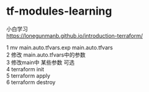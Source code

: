 # tf-modules-learning
小白学习\
https://lonegunmanb.github.io/introduction-terraform/

1 mv main.auto.tfvars.exp main.auto.tfvars\
2 修改 main.auto.tfvars中的参数\
3 修改main中 某些参数 可选\
4 terraform init\
5 terraform apply\
6 terraform destroy